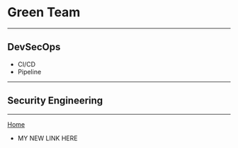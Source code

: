 
# Green Team 
***
## DevSecOps
- CI/CD
- Pipeline

***
## Security Engineering

***
[Home](README.md)

- MY NEW LINK HERE
